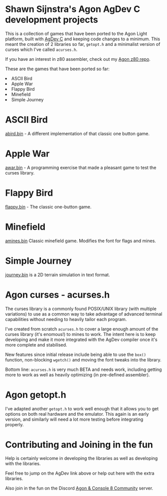 # Shawn Sijnstra's Agon AgDev C development projects
This is a collection of games that have been ported to the Agon Light platform, built with [AgDev C](https://github.com/pcawte/AgDev) and keeping code changes to a minimum. This meant the creation of 2 libraries so far, `getopt.h` and a minimalist version of curses which I've called `acurses.h`.

If you have an interest in z80 assembler, check out my [Agon z80 repo](https://github.com/sijnstra/agon-projects/).

These are the games that have been ported so far:
<li>ASCII Bird</li>
<li>Apple War</li>
<li>Flappy Bird</li>
<li>Minefield</li>
<li>Simple Journey</li>

# ASCII Bird
[abird.bin](https://github.com/sijnstra/agdev-projects/tree/main/abird) - A different implementation of that classic one button game.

# Apple War
[awar.bin](https://github.com/sijnstra/agdev-projects/tree/main/apple) - A programming exercise that made a pleasant game to test the curses library.

# Flappy Bird
[flappy.bin](https://github.com/sijnstra/agdev-projects/tree/main/flappy) - The classic one-button game.

# Minefield
[amines.bin](https://github.com/sijnstra/agdev-projects/tree/main/apple) Classic minefield game. Modifies the font for flags and mines.

# Simple Journey
[journey.bin](https://github.com/sijnstra/agdev-projects/tree/main/simple) is a 2D terrain simulation in text format.

# Agon curses - acurses.h
The curses library is a commonly found POSIX/UNIX library (with multiple variations) to use as a common way to take advantage of advanced terminal capabilities without needing to heavily tailor each program.

I've created from scratch `acurses.h` to cover a large enough amount of the curses library (it's enomous!) to mines to work. The intent here is to keep developing and make it more integrated with the AgDev compiler once it's more complete and stabilised.

New features since initial release include being able to use the `box()` function, non-blocking `wgetch()` and moving the font tweaks into the library.

Bottom line: `acurses.h` is very much BETA and needs work, including getting more to work as well as heavily optimizing (in pre-defined assembler).

# Agon getopt.h
I've adapted another `getopt.h` to work well enough that it allows you to get options on both real hardware and the emulator. This again is an early version, and similarly will need a lot more testing before integrating properly.

# Contributing and Joining in the fun
Help is certainly welcome in developing the libraries as well as developing with the libraries.

Feel free to jump on the AgDev link above or help out here with the extra libraries.

Also join in the fun on the Discord [Agon & Console 8 Community](https://discord.gg/2EqfBmWUyz) server.
